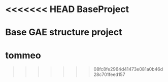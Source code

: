 <<<<<<< HEAD
BaseProject
===========

Base GAE structure project
=======
tommeo
======
>>>>>>> 08fc8fe2964d41473e081a0b46d28c701feed157
